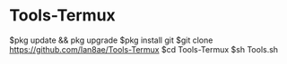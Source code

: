 # Tools-Termux
$pkg update && pkg upgrade
$pkg install git
$git clone https://github.com/Ian8ae/Tools-Termux
$cd Tools-Termux
$sh Tools.sh
